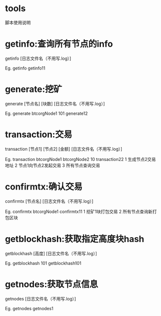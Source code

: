 # tools
脚本使用说明

# getinfo:查询所有节点的info
getinfo [日志文件名（不用写.log）]

Eg. getinfo getinfo11
# generate:挖矿
generate [节点名] [块数] [日志文件名（不用写.log）]

Eg. generate btcorgNode1 101 generate12
# transaction:交易
transaction [节点1] [节点2] [金额] [日志文件名（不用写.log）]

Eg. transaction btcorgNode1 btcorgNode2 10 transaction22
1 生成节点2交易地址
2 节点1向节点2发起交易
3 所有节点查询交易
# confirmtx:确认交易
confirmtx [节点名] [日志文件名（不用写.log）]

Eg. confirmtx btcorgNode1 confirmtx11
1 挖矿1块打包交易
2 所有节点查询新打包区块
# getblockhash:获取指定高度块hash
getblockhash [高度] [日志文件名（不用写.log）]

Eg. getblockhash 101 getblockhash101
# getnodes:获取节点信息
getnodes [日志文件名（不用写.log）]

Eg. getnodes getnodes1
